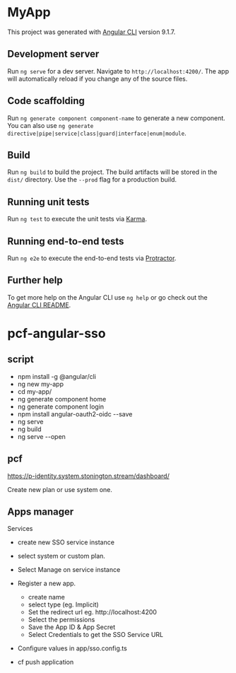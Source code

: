 # MyApp

This project was generated with [Angular CLI](https://github.com/angular/angular-cli) version 9.1.7.

## Development server

Run `ng serve` for a dev server. Navigate to `http://localhost:4200/`. The app will automatically reload if you change any of the source files.

## Code scaffolding

Run `ng generate component component-name` to generate a new component. You can also use `ng generate directive|pipe|service|class|guard|interface|enum|module`.

## Build

Run `ng build` to build the project. The build artifacts will be stored in the `dist/` directory. Use the `--prod` flag for a production build.

## Running unit tests

Run `ng test` to execute the unit tests via [Karma](https://karma-runner.github.io).

## Running end-to-end tests

Run `ng e2e` to execute the end-to-end tests via [Protractor](http://www.protractortest.org/).

## Further help

To get more help on the Angular CLI use `ng help` or go check out the [Angular CLI README](https://github.com/angular/angular-cli/blob/master/README.md).
# pcf-angular-sso


## script

- npm install -g @angular/cli
- ng new my-app
- cd my-app/
- ng generate component home
- ng generate component login
- npm install angular-oauth2-oidc --save
- ng serve
- ng build
- ng serve --open


## pcf

https://p-identity.system.stonington.stream/dashboard/

Create new plan or use system one. 

## Apps manager

Services
- create new SSO service instance
- select system or custom plan.
- Select Manage on service instance
- Register a new app. 
    - create name
    - select type (eg. Implicit)
    - Set the redirect url eg. http://localhost:4200
    - Select the permissions
    - Save the App ID & App Secret
    - Select Credentials to get the SSO Service URL

- Configure values in app/sso.config.ts

- cf push application  




